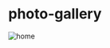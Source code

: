 # photo-gallery


![home](https://github.com/markkarme/photo-gallery/assets/52974176/030b2b7e-5f9c-4134-bc7b-30abdaf6c465)
